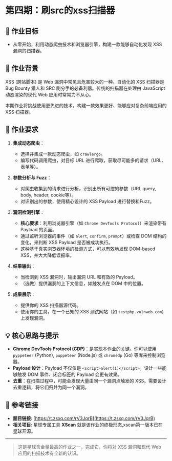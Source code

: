# 第四期：刷src的xss扫描器

## 🎯 作业目标

- 从零开始，利用动态爬虫技术和浏览器引擎，构建一款能够自动化发现 XSS 漏洞的扫描器。

## 📖 作业背景

XSS (跨站脚本) 是 Web 漏洞中常见且危害较大的一种。自动化的 XSS 扫描器是 Bug Bounty 猎人和 SRC 刷分手的必备利器。传统的扫描器在处理由 JavaScript 动态渲染的现代 Web 应用时常常力不从心。

本期作业将挑战使用更先进的技术，构建一款效果更好、能够应对复杂前端应用的 XSS 扫描器。

## 📝 作业要求

1.  **集成动态爬虫**：
    -   选择并集成一款动态爬虫，如 `crawlergo`。
    -   编写代码调用爬虫，对目标 URL 进行爬取，获取尽可能多的请求（URL、表单等）。

2.  **参数分析与 Fuzz**：
    -   对爬虫收集到的请求进行分析，识别出所有可控的参数（URL query, body, header, cookie等）。
    -   对识别出的参数，使用精心设计的 XSS Payload 进行替换和Fuzz。

3.  **漏洞检测引擎**：
    -   **核心要求**：利用浏览器引擎（如 `Chrome DevTools Protocol`）来渲染带有 Payload 的页面。
    -   通过监听浏览器的事件（如 `alert`, `confirm`, `prompt`）或检查 DOM 结构的变化，来判断 XSS Payload 是否被成功执行。
    -   这种基于真实浏览器环境的检测方式，可以有效地发现 DOM-based XSS，并大大降低误报率。

4.  **结果输出**：
    -   当检测到 XSS 漏洞时，输出漏洞 URL 和有效的 Payload。
    -   （选做）提供漏洞的上下文信息，如触发点在 DOM 中的位置。

5.  **成果展示**：
    -   提供你的 XSS 扫描器源代码。
    -   使用你的工具，在一个已知的 XSS 测试网站（如 `testphp.vulnweb.com`）上发现漏洞。

## 💡 核心思路与提示

-   **Chrome DevTools Protocol (CDP)**：是实现本作业的关键。你可以使用 `pyppeteer` (Python), `puppeteer` (Node.js) 或 `chromedp` (Go) 等库来控制浏览器。
-   **Payload 设计**：Payload 不仅仅是 `<script>alert(1)</script>`。设计一些能够触发 DOM 事件、闭合标签的 Payload 会更有效果。
-   **去重**：在扫描过程中，可能会发现大量由同一个漏洞点触发的 XSS。需要设计去重逻辑，将它们归并为同一个漏洞。

## 🔗 参考链接

-   **题目链接**: [https://t.zsxq.com/rV3JqrB](https://t.zsxq.com/rV3JqrB)
-   **相关项目**: 星球专属工具 **XScan** 就是该作业的终极形态,xscan第一版本已在星球开源。

---

> 这是星球含金量最高的作业之一，完成它，你将对 XSS 漏洞和现代 Web 应用的扫描技术有全新的认识。 